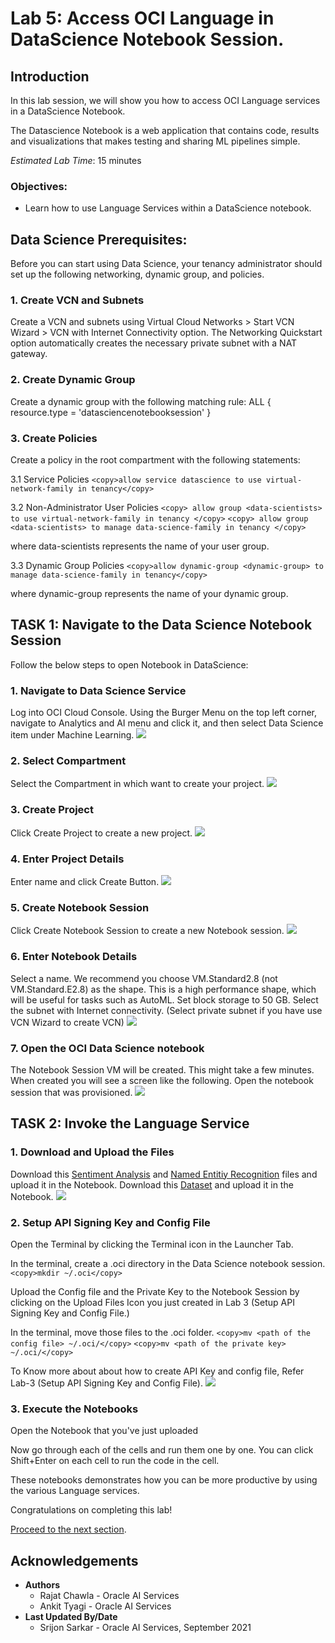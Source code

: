 # Lab 5: Access OCI Language in DataScience Notebook Session.

## Introduction

In this lab session, we will show you how to access OCI Language services in a DataScience Notebook.

The Datascience Notebook is a web application that contains code, results and visualizations that makes testing and sharing ML pipelines simple.

*Estimated Lab Time*: 15 minutes

### Objectives:
* Learn how to use Language Services within a DataScience notebook.

## **Data Science Prerequisites:**

Before you can start using Data Science, your tenancy administrator should set up the following networking, dynamic group, and policies.

### 1. Create VCN and Subnets
Create a VCN and subnets using Virtual Cloud Networks > Start VCN Wizard > VCN with Internet Connectivity option.
The Networking Quickstart option automatically creates the necessary private subnet with a NAT gateway.

### 2. Create Dynamic Group
Create a dynamic group with the following matching rule:
ALL { resource.type = 'datasciencenotebooksession' }

### 3. Create Policies
Create a policy in the root compartment with the following statements:

3.1 Service Policies
    ```
    <copy>allow service datascience to use virtual-network-family in tenancy</copy>
    ```

3.2 Non-Administrator User Policies
    ```
    <copy>
    allow group <data-scientists> to use virtual-network-family in tenancy
    </copy>
    ```
    ```
    <copy>
    allow group <data-scientists> to manage data-science-family in tenancy
    </copy>
    ```

where data-scientists represents the name of your user group.

3.3 Dynamic Group Policies
    ```
    <copy>allow dynamic-group <dynamic-group> to manage data-science-family in tenancy</copy>
    ```

where dynamic-group represents the name of your dynamic group.

## **TASK 1:** Navigate to the Data Science Notebook Session

Follow the below steps to open Notebook in DataScience:
### 1. Navigate to Data Science Service
Log into OCI Cloud Console. Using the Burger Menu on the top left corner, navigate to Analytics and AI menu and click it, and then select Data Science item under Machine Learning.
    ![](./images/cloudMenu.png " ")

### 2. Select Compartment
Select the Compartment in which want to create your project.
    ![](./images/selectComp.png " ")
<!-- Click Create Project to create a new project. -->
<!-- Select the Root Compartment -->
    

### 3. Create Project
Click Create Project to create a new project.
    ![](./images/createProject1.png " ")
<!-- Select the Project named 'oci-language-livelabs' -->
    

### 4. Enter Project Details
Enter name and click Create Button.
    ![](./images/createProject2.png " ")
<!-- Select the Notebook named 'Livelabs Notebook' -->
    


### 5. Create Notebook Session
Click Create Notebook Session to create a new Notebook session.
    ![](./images/createNotebookSession.png " ")

### 6. Enter Notebook Details
Select a name.
We recommend you choose VM.Standard2.8 (not VM.Standard.E2.8) as the shape. This is a high performance shape, which will be useful for tasks such as AutoML.
Set block storage to 50 GB.
Select the subnet with Internet connectivity. (Select private subnet if you have use VCN Wizard to create VCN)
    ![](./images/createNotebookSession2.png " ")

### 7. Open the OCI Data Science notebook
The Notebook Session VM will be created. This might take a few minutes. When created you will see a screen like the following.
Open the notebook session that was provisioned.
    ![](./images/openNotebook.png " ")

## **TASK 2:** Invoke the Language Service


### 1. Download and Upload the Files
Download this [Sentiment Analysis](./files/Sentiment.ipynb) and [Named Entitiy Recognition](./files/NER.ipynb) files and upload it in the Notebook. 
Download this [Dataset](./files/Data.csv) and upload it in the Notebook.
    ![](./images/uploadFiles.png " ")

### 2. Setup API Signing Key and Config File
Open the Terminal by clicking the Terminal icon in the Launcher Tab.

In the terminal, create a .oci directory in the Data Science notebook session.
    ```
    <copy>mkdir ~/.oci</copy>
    ```

Upload the Config file and the Private Key to the Notebook Session by clicking on the Upload Files Icon you just created in Lab 3 (Setup API Signing Key and Config File.)

In the terminal, move those files to the .oci folder.
    ```
    <copy>mv <path of the config file> ~/.oci/</copy>
    ```
    ```
    <copy>mv <path of the private key> ~/.oci/</copy>
    ```
    
To Know more about about how to create API Key and config file, Refer Lab-3 (Setup API Signing Key and Config File).
    ![](./images/ociFolder.jpg " ")

### 3. Execute the Notebooks

Open the Notebook that you've just uploaded

Now go through each of the cells and run them one by one. You can click Shift+Enter on each cell to run the code in the cell.

These notebooks demonstrates how you can be more productive by using the various Language services.

Congratulations on completing this lab!

[Proceed to the next section](#next).

## Acknowledgements
* **Authors**
    * Rajat Chawla  - Oracle AI Services
    * Ankit Tyagi -  Oracle AI Services
* **Last Updated By/Date**
    * Srijon Sarkar  - Oracle AI Services, September 2021